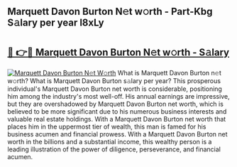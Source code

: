 ## Marquett Davon Burton N𝚎t w𝚘rth - Part-Kbg S𝚊lary per year l8xLy

# <h2><a href="http://gc25si.nevu.top/?p=Marquett+Davon+Burton">🔗 👉🔴 Marquett Davon Burton N𝚎t w𝚘rth - S𝚊lary</a></h2>

[![Marquett Davon Burton N𝚎t W𝚘rth](https://i.imgur.com/Oavwk0R.jpeg)](http://gc25si.nevu.top/?p=Marquett+Davon+Burton)
What is Marquett Davon Burton n𝚎t w𝚘rth? What is Marquett Davon Burton s𝚊lary per year?
This prosperous individual's Marquett Davon Burton net worth is considerable, positioning him among the industry's most well-off. His annual earnings are impressive, but they are overshadowed by Marquett Davon Burton net worth, which is believed to be more significant due to his numerous business interests and valuable real estate holdings. With a Marquett Davon Burton net worth that places him in the uppermost tier of wealth, this man is famed for his business acumen and financial prowess. With a Marquett Davon Burton net worth in the billions and a substantial income, this wealthy person is a leading illustration of the power of diligence, perseverance, and financial acumen.
